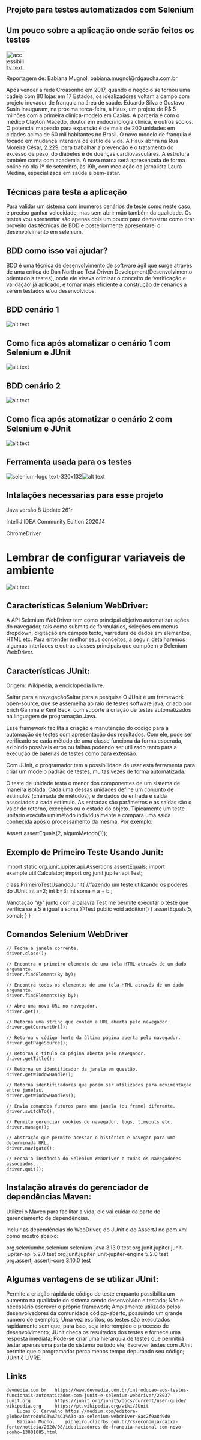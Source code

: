 ## Projeto para testes automatizados com Selenium 

## Um pouco sobre a aplicação onde serão feitos os testes
 
<p align="left">
  <img src="https://pbs.twimg.com/profile_images/1057238424195923968/sPBdJODR_400x400.jpg" width="50" alt="accessibility text">
</p>
<p>Reportagem de:
Babiana Mugnol, babiana.mugnol@rdgaucha.com.br</p>
<p>Após vender a rede Croasonho em 2017, quando o negócio se tornou uma cadeia com 80 lojas em 17 Estados, os idealizadores voltam a campo com projeto inovador de franquia na área de saúde.
Eduardo Silva e Gustavo Susin inauguram, na próxima terça-feira, a Haux, um projeto de R$ 5 milhões com a primeira clínica-modelo em Caxias. A parceria é com o médico Clayton Macedo, doutor em endocrinologia clínica, e outros sócios. O potencial mapeado para expansão é de mais de 200 unidades em cidades acima de 60 mil habitantes no Brasil.
O novo modelo de franquia é focado em mudança intensiva de estilo de vida. A Haux abrirá na Rua Moreira César, 2.229, para trabalhar  a prevenção e o tratamento do excesso de peso, do diabetes e de doenças cardiovasculares. A estrutura também conta com academia. A nova marca será apresentada de forma online no dia 1º de setembro, às 19h,  com mediação da jornalista Laura Medina, especializada em saúde e bem-estar.
</p>

## Técnicas para testa a aplicação

Para validar um sistema com inumeros cenários de teste como neste caso, é preciso ganhar velocidade, mas sem abrir mão também da qualidade. Os testes vou apresentar são apenas dois um pouco para demostrar como tirar proveito das técnicas de BDD e posteriormente apresentarei o desenvolvimento em selenium.

## BDD como isso vai ajudar?
BDD é uma técnica de desenvolvimento de software ágil que surge através de uma crítica de Dan North ao Test Driven Development(Desenvolvimento orientado a testes), onde ele visava otimizar o conceito de ‘verificação e validação’ já aplicado, e tornar mais eficiente a construção de cenários a serem testados e/ou desenvolvidos.

## BDD cenário 1
![alt text](logar.png)

## Como fica após atomatizar o cenário 1 com Selenium e JUnit 

![alt text](logarSelenium.png)


## BDD cenário 2
![alt text](cadastrar_usuario.png)

## Como fica após atomatizar o cenário 2 com Selenium e JUnit 

![alt text](cadastrar_usuario_selenium.png)


## Ferramenta usada para os testes
![selenium-logo text-320x132](https://miro.medium.com/max/327/1*pdmSfsPk9iQmSyDFwFfzxQ.png)![alt text](Junit.png)

## Intalações necessarias para esse projeto
<p>Java versão 8 Update 261r</p>
<p>IntelliJ IDEA Community Edition 2020.14</p>
<p>ChromeDriver</p>

# Lembrar de configurar variaveis de ambiente
![alt text](variaveis_ambiente.jpg)

## Características Selenium WebDriver:

A API Selenium WebDriver tem como principal objetivo automatizar ações do navegador, tais como submits de formulários, seleções em menus dropdown, digitação em campos texto, varredura de dados em elementos, HTML etc. Para entender melhor seus conceitos, a seguir, detalharemos algumas interfaces e outras classes principais que compõem o Selenium WebDriver.

## Características JUnit: 
Origem: Wikipédia, a enciclopédia livre.

Saltar para a navegaçãoSaltar para a pesquisa
O JUnit é um framework open-source, que se assemelha ao raio de testes software java, criado por Erich Gamma e Kent Beck, com suporte à criação de testes automatizados na linguagem de programação Java.

Esse framework facilita a criação e manutenção do código para a automação de testes com apresentação dos resultados. Com ele, pode ser verificado se cada método de uma classe funciona da forma esperada, exibindo possíveis erros ou falhas podendo ser utilizado tanto para a execução de baterias de testes como para extensão.

Com JUnit, o programador tem a possibilidade de usar esta ferramenta para criar um modelo padrão de testes, muitas vezes de forma automatizada.

O teste de unidade testa o menor dos componentes de um sistema de maneira isolada. Cada uma dessas unidades define um conjunto de estímulos (chamada de métodos), e de dados de entrada e saída associados a cada estímulo. As entradas são parâmetros e as saídas são o valor de retorno, exceções ou o estado do objeto. Tipicamente um teste unitário executa um método individualmente e compara uma saída conhecida após o processamento da mesma. Por exemplo:

Assert.assertEquals(2, algumMetodo(1));

## Exemplo de Primeiro Teste Usando Junit: 
import static org.junit.jupiter.api.Assertions.assertEquals;
import example.util.Calculator;
import org.junit.jupiter.api.Test;

class PrimeiroTestUsandoJunit{
//fazendo um teste utilizando os poderes do JUnit
int a=2;
int b=3;
int soma = a + b ;

//anotação "@" junto com a palavra Test me permite executar o teste que verifica se a 5 é igual a soma
@Test
public void addition() {
assertEquals(5, soma);
    }
}

## Comandos Selenium WebDriver

	// Fecha a janela corrente.
	driver.close();

	// Encontra o primeiro elemento de uma tela HTML através de um dado argumento.
	driver.findElement(By by);

	// Encontra todos os elementos de uma tela HTML através de um dado argumento.
	driver.findElements(By by);

	// Abre uma nova URL no navegador.
	driver.get();

	// Retorna uma string que contém a URL aberta pelo navegador.
	driver.getCurrentUrl();

	// Retorna o código fonte da última página aberta pelo navegador.
	driver.getPageSource();

	// Retorna o título da página aberta pelo navegador.
	driver.getTitle();

	// Retorna um identificador da janela em questão.
	driver.getWindowHandle();

	// Retorna identificadores que podem ser utilizados para movimentação entre janelas.
	driver.getWindowHandles();

	// Envia comandos futuros para uma janela (ou frame) diferente.
	driver.switchTo();

	// Permite gerenciar cookies do navegador, logs, timeouts etc.
	driver.manage();

	// Abstração que permite acessar o histórico e navegar para uma determinada URL.
	driver.navigate();

	// Fecha a instância do Selenium WebDriver e todas os navegadores associados.
	driver.quit();

## Instalação através do gerenciador de dependências Maven: 

Utilizei o Maven para facilitar a vida, ele vai cuidar da parte de gerenciamento de dependências. 

Incluir as dependências do WebDriver, do JUnit e do AssertJ no pom.xml como mostro abaixo:

<!-- Selenium WebDriver -->
<dependency>
	<groupId>org.seleniumhq.selenium</groupId>
	<artifactId>selenium-java</artifactId>
	<version>3.13.0</version>
	<scope>test</scope>
</dependency>
<!-- JUnit -->
<dependency>
	<groupId>org.junit.jupiter</groupId>
	<artifactId>junit-jupiter-api</artifactId>
	<version>5.2.0</version>
	<scope>test</scope>
</dependency>
<dependency>
	<groupId>org.junit.jupiter</groupId>
	<artifactId>junit-jupiter-engine</artifactId>
	<version>5.2.0</version>
	<scope>test</scope>
</dependency>
<!-- AssertJ -->
<dependency>
	<groupId>org.assertj</groupId>
	<artifactId>assertj-core</artifactId>
	<version>3.10.0</version>
	<scope>test</scope>
</dependency>

## Algumas vantagens de se utilizar JUnit:
Permite a criação rápida de código de teste enquanto possibilita um aumento na qualidade do sistema sendo desenvolvido e testado;
Não é necessário escrever o próprio framework;
Amplamente utilizado pelos desenvolvedores da comunidade código-aberto, possuindo um grande número de exemplos;
Uma vez escritos, os testes são executados rapidamente sem que, para isso, seja interrompido o processo de desenvolvimento;
JUnit checa os resultados dos testes e fornece uma resposta imediata;
Pode-se criar uma hierarquia de testes que permitirá testar apenas uma parte do sistema ou todo ele;
Escrever testes com JUnit permite que o programador perca menos tempo depurando seu código;
JUnit é LIVRE.


## Links 

	devmedia.com.br   https://www.devmedia.com.br/introducao-aos-testes-funcionais-automatizados-com-junit-e-selenium-webdriver/28037
	junit.org         https://junit.org/junit5/docs/current/user-guide/
	wikipedia.org     https://pt.wikipedia.org/wiki/JUnit
        Lucas G. Carvalho https://medium.com/editora-globo/introdu%C3%A7%C3%A3o-ao-selenium-webdriver-8ac2f9a8d9d0
        Babiana Mugnol    pioneiro.clicrbs.com.br/rs/economia/caixa-forte/noticia/2020/08/idealizadores-de-franquia-nacional-com-novo-sonho-13001085.html

	
	
 
